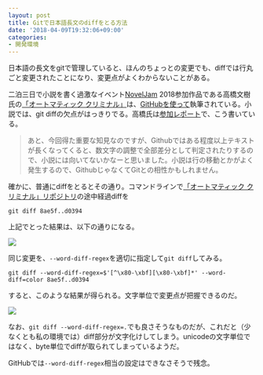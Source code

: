 ```yaml
---
layout: post
title: Gitで日本語長文のdiffをとる方法
date: '2018-04-09T19:32:06+09:00'
categories:
- 開発環境
---
```


日本語の長文をgitで管理していると、ほんのちょっとの変更でも、diffでは行丸ごと変更されたことになり、変更点がよくわからないことがある。

二泊三日で小説を書く過激なイベント[NovelJam](https://www.noveljam.org) 2018参加作品である高橋文樹氏の[「オートマティック クリミナル」](https://bccks.jp/bcck/153422/info)は、[GitHubを使って](https://github.com/fumikito/noveljam2018)執筆されている。小説では、git diffの欠点がはっきりでる。高橋氏は[参加レポート](https://takahashifumiki.com/literature/4445/)で、こう書いている。

> あと、今回得た重要な知見なのですが、Githubではある程度以上テキストが長くなってくると、数文字の調整で全部差分として判定されたりするので、小説には向いてないかなーと思いました。小説は行の移動とかがよく発生するので、GithubじゃなくてGitとの相性かもしれません。

確かに、普通にdiffをとるとその通り。コマンドラインで[「オートマティック クリミナル」リポジトリ](https://github.com/fumikito/noveljam2018)の途中経過diffを

```
git diff 8ae5f..d0394
```

上記でとった結果は、以下の通りになる。


![](/blog/images/normal-git-diff-japanese.png)


同じ変更を、`--word-diff-regex`を適切に指定して`git diff`してみる。

```
git diff --word-diff-regex=$'[^\x80-\xbf][\x80-\xbf]*' --word-diff=color 8ae5f..d0394
```

すると、このような結果が得られる。文字単位で変更点が把握できるのだ。

![](/blog/images/word-git-diff-japanese.png)

なお、`git diff --word-diff-regex=.`でも良さそうなものだが、これだと（少なくとも私の環境では）diff部分が文字化けしてしまう。unicodeの文字単位ではなく、byte単位でdiffが取られてしまっているようだ。

GitHubでは`--word-diff-regex`相当の設定はできなさそうで残念。
